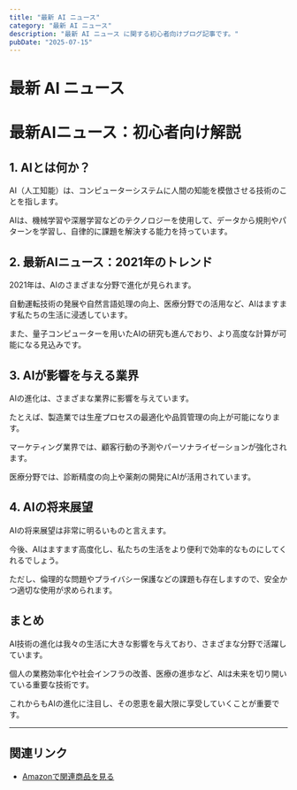```yaml
---
title: "最新 AI ニュース"
category: "最新 AI ニュース"
description: "最新 AI ニュース に関する初心者向けブログ記事です。"
pubDate: "2025-07-15"
---
```


# 最新 AI ニュース

<h1>最新AIニュース：初心者向け解説</h1>

<h2>1. AIとは何か？</h2>
<p>AI（人工知能）は、コンピューターシステムに人間の知能を模倣させる技術のことを指します。

AIは、機械学習や深層学習などのテクノロジーを使用して、データから規則やパターンを学習し、自律的に課題を解決する能力を持っています。

</p>

<h2>2. 最新AIニュース：2021年のトレンド</h2>
<p>2021年は、AIのさまざまな分野で進化が見られます。

自動運転技術の発展や自然言語処理の向上、医療分野での活用など、AIはますます私たちの生活に浸透しています。

また、量子コンピューターを用いたAIの研究も進んでおり、より高度な計算が可能になる見込みです。

</p>

<h2>3. AIが影響を与える業界</h2>
<p>AIの進化は、さまざまな業界に影響を与えています。

たとえば、製造業では生産プロセスの最適化や品質管理の向上が可能になります。

マーケティング業界では、顧客行動の予測やパーソナライゼーションが強化されます。

医療分野では、診断精度の向上や薬剤の開発にAIが活用されています。

</p>

<h2>4. AIの将来展望</h2>
<p>AIの将来展望は非常に明るいものと言えます。

今後、AIはますます高度化し、私たちの生活をより便利で効率的なものにしてくれるでしょう。

ただし、倫理的な問題やプライバシー保護などの課題も存在しますので、安全かつ適切な使用が求められます。

</p>

<h2>まとめ</h2>
<p>AI技術の進化は我々の生活に大きな影響を与えており、さまざまな分野で活躍しています。

個人の業務効率化や社会インフラの改善、医療の進歩など、AIは未来を切り開いている重要な技術です。

これからもAIの進化に注目し、その恩恵を最大限に享受していくことが重要です。

</p>

---

## 関連リンク

- [Amazonで関連商品を見る](https://www.amazon.co.jp/s?k=%E6%9C%80%E6%96%B0+AI+%E3%83%8B%E3%83%A5%E3%83%BC%E3%82%B9&tag=autowritehubai-22)
